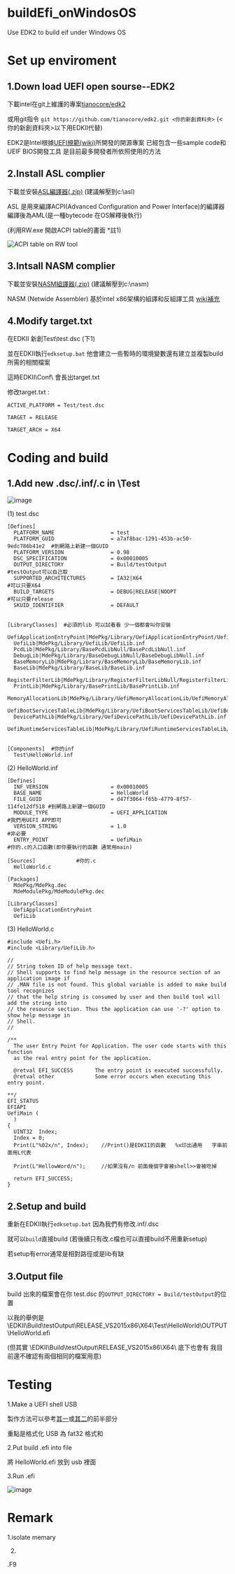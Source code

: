 # buildEfi_onWindosOS
Use EDK2 to build eif under Windows OS

# Set up enviroment
## 1.Down load UEFI open sourse--EDK2

下載intel在git上維護的專案[tianocore/edk2](https://github.com/tianocore/edk2.git)

或用git指令 ```git https://github.com/tianocore/edk2.git <你的新創資料夾>``` (<你的新創資料夾>以下用EDKII代替)

EDK2是Intel根據[UEFI規範(wiki)](https://zh.wikipedia.org/wiki/%E7%B5%B1%E4%B8%80%E5%8F%AF%E5%BB%B6%E4%BC%B8%E9%9F%8C%E9%AB%94%E4%BB%8B%E9%9D%A2)所開發的開源專案 已經包含一些sample code和UEIF BIOS開發工具 是目前最多開發者所依照使用的方法


## 2.Install ASL complier

下載並安裝[ASL編譯器(.zip)](https://acpica.org/sites/acpica/files/iasl-win-20190405.zip) (建議解壓到c:\asl)

ASL 是用來編譯ACPI(Advanced Configuration and Power Interface)的編譯器 編譯後為AML(是一種bytecode 在OS解釋後執行)

(利用RW.exe 開啟ACPI table的畫面 *註1)

![ACPI table on RW tool](https://user-images.githubusercontent.com/29775017/208063984-d8b1c20f-4e9d-4da5-9f73-6dd99fe1041c.png)


## 3.Intsall NASM complier

下載並安裝[NASM組譯器(.zip)](https://www.nasm.us/pub/nasm/releasebuilds/2.14.02/win64/nasm-2.14.02-win64.zip) (建議解壓到c:\nasm)

NASM (Netwide Assembler) 基於intel x86架構的組譯和反組譯工具 [wiki補充](https://zh.wikipedia.org/zh-tw/Netwide_Assembler)


## 4.Modify target.txt

在EDKII 新創Test\test.dsc (下1)

並在EDKII執行```edksetup.bat``` 他會建立一些暫時的環境變數還有建立並複製build所需的相關檔案

這時EDKII\Conf\ 會長出target.txt 

修改target.txt :

```ACTIVE_PLATFORM = Test/test.dsc```

```TARGET = RELEASE```

```TARGET_ARCH = X64```


# Coding and build 

## 1.Add new .dsc/.inf/.c in \Test
![image](https://user-images.githubusercontent.com/29775017/208332408-517820bb-38fd-49d6-b8c5-d90cc3be68de.png)

(1) test.dsc 
```
[Defines]
  PLATFORM_NAME                  = test
  PLATFORM_GUID                  = a7af8bac-1291-453b-ac50-9edc786b41e2  #到網路上新建一個GUID
  PLATFORM_VERSION               = 0.98
  DSC_SPECIFICATION              = 0x00010005
  OUTPUT_DIRECTORY               = Build/testOutput                      #testOutput可以自己取
  SUPPORTED_ARCHITECTURES        = IA32|X64                              #可以只要X64
  BUILD_TARGETS                  = DEBUG|RELEASE|NOOPT                   #可以只要release
  SKUID_IDENTIFIER               = DEFAULT

  
[LibraryClasses]  #必須的lib 可以試看看 少一個都會叫你安裝
  UefiApplicationEntryPoint|MdePkg/Library/UefiApplicationEntryPoint/UefiApplicationEntryPoint.inf
  UefiLib|MdePkg/Library/UefiLib/UefiLib.inf
  PcdLib|MdePkg/Library/BasePcdLibNull/BasePcdLibNull.inf
  DebugLib|MdePkg/Library/BaseDebugLibNull/BaseDebugLibNull.inf
  BaseMemoryLib|MdePkg/Library/BaseMemoryLib/BaseMemoryLib.inf
  BaseLib|MdePkg/Library/BaseLib/BaseLib.inf
  RegisterFilterLib|MdePkg/Library/RegisterFilterLibNull/RegisterFilterLibNull.inf
  PrintLib|MdePkg/Library/BasePrintLib/BasePrintLib.inf
  MemoryAllocationLib|MdePkg/Library/UefiMemoryAllocationLib/UefiMemoryAllocationLib.inf
  UefiBootServicesTableLib|MdePkg/Library/UefiBootServicesTableLib/UefiBootServicesTableLib.inf
  DevicePathLib|MdePkg/Library/UefiDevicePathLib/UefiDevicePathLib.inf
  UefiRuntimeServicesTableLib|MdePkg/Library/UefiRuntimeServicesTableLib/UefiRuntimeServicesTableLib.inf
  
  
[Components]  #你的inf 
  Test\HelloWorld.inf
  ```
  
(2) HelloWorld.inf
```
[Defines]
  INF_VERSION                    = 0x00010005
  BASE_NAME                      = HelloWorld
  FILE_GUID                      = d47f3064-f65b-4779-8f57-114fe12df518 #到網路上新建一個GUID
  MODULE_TYPE                    = UEFI_APPLICATION                     #我們用UEFI APP即可
  VERSION_STRING                 = 1.0                                  #非必要
  ENTRY_POINT                    = UefiMain                             #你的.c的入口函數(即你要執行的函數 通常用main)

[Sources]             #你的.c
  HelloWorld.c

[Packages]
  MdePkg/MdePkg.dec
  MdeModulePkg/MdeModulePkg.dec

[LibraryClasses]
  UefiApplicationEntryPoint
  UefiLib
```

(3) HelloWorld.c
```
#include <Uefi.h>
#include <Library/UefiLib.h>

//
// String token ID of help message text.
// Shell supports to find help message in the resource section of an application image if
// .MAN file is not found. This global variable is added to make build tool recognizes
// that the help string is consumed by user and then build tool will add the string into
// the resource section. Thus the application can use '-?' option to show help message in
// Shell.
//

/**
  The user Entry Point for Application. The user code starts with this function
  as the real entry point for the application.

  @retval EFI_SUCCESS       The entry point is executed successfully.
  @retval other             Some error occurs when executing this entry point.

**/
EFI_STATUS
EFIAPI
UefiMain (
  )
{
  UINT32  Index;
  Index = 0;
  Print(L"%02x/n", Index);    //Print()是EDKII的函數   %x印出通用   字串前面用L代表
  
  Print(L"HellowWord/n");     //如果沒有/n 前面幾個字會被shell>>會被吃掉

  return EFI_SUCCESS;
}
```

## 2.Setup and build

重新在EDKII執行```edksetup.bat``` 因為我們有修改.inf/.dsc

就可以```build```直接build (若後續只有改.c檔也可以直接build不用重新setup)

若setup有error通常是相對路徑或是lib有缺

## 3.Output file

build 出來的檔案會在你 test.dsc 的```OUTPUT_DIRECTORY = Build/testOutput```的位置

以我的舉例是\EDKII\Build\testOutput\RELEASE_VS2015x86\X64\Test\HelloWorld\OUTPUT\HelloWorld.efi

(但其實 \EDKII\Build\testOutput\RELEASE_VS2015x86\X64\ 底下也會有 我目前還不確認有兩個相同的檔案用意)

# Testing
1.Make a UEFI shell USB

製作方法可以參考[其一](https://twgreatdaily.com/eQQf6GwBJleJMoPMFhsQ.html)或[其二](https://storage-asset.msi.com/file/pdf/Win8_BIOS_Update_Step_by_Step_Guide_ch.pdf)的前半部分

重點是格式化 USB 為 fat32 格式和

2.Put build .efi into file

將 HelloWorld.efi 放到 usb 裡面

3.Run .efi

![image](https://user-images.githubusercontent.com/29775017/208379215-1a50411b-1aef-46a1-b22b-94cac053997d.png)

# Remark
1.isolate memary

2.

.F9
